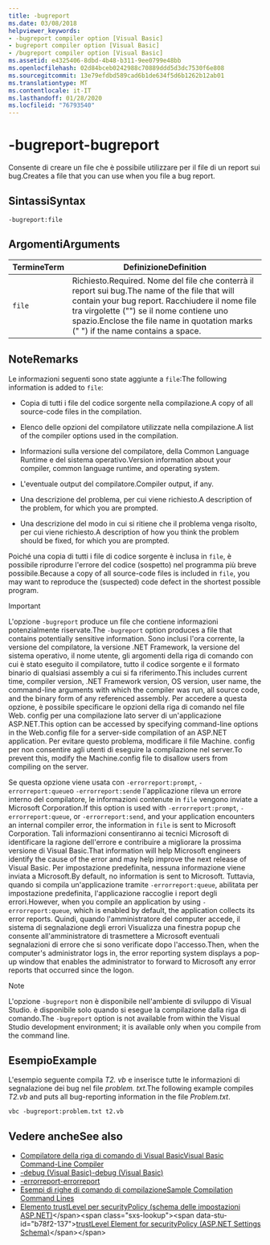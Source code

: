 ```yaml
---
title: -bugreport
ms.date: 03/08/2018
helpviewer_keywords:
- -bugreport compiler option [Visual Basic]
- bugreport compiler option [Visual Basic]
- /bugreport compiler option [Visual Basic]
ms.assetid: e4325406-8dbd-4b48-b311-9ee0799e48bb
ms.openlocfilehash: 02d84bceb0242988c70889ddd5d3dc7530f6e808
ms.sourcegitcommit: 13e79efdbd589cad6b1de634f5d6b1262b12ab01
ms.translationtype: MT
ms.contentlocale: it-IT
ms.lasthandoff: 01/28/2020
ms.locfileid: "76793540"
---
```

# <a name="-bugreport"></a><span data-ttu-id="b78f2-102">-bugreport</span><span class="sxs-lookup"><span data-stu-id="b78f2-102">-bugreport</span></span>

<span data-ttu-id="b78f2-103">Consente di creare un file che è possibile utilizzare per il file di un report sui bug.</span><span class="sxs-lookup"><span data-stu-id="b78f2-103">Creates a file that you can use when you file a bug report.</span></span>

## <a name="syntax"></a><span data-ttu-id="b78f2-104">Sintassi</span><span class="sxs-lookup"><span data-stu-id="b78f2-104">Syntax</span></span>

```console
-bugreport:file
```

## <a name="arguments"></a><span data-ttu-id="b78f2-105">Argomenti</span><span class="sxs-lookup"><span data-stu-id="b78f2-105">Arguments</span></span>

|<span data-ttu-id="b78f2-106">Termine</span><span class="sxs-lookup"><span data-stu-id="b78f2-106">Term</span></span>|<span data-ttu-id="b78f2-107">Definizione</span><span class="sxs-lookup"><span data-stu-id="b78f2-107">Definition</span></span>|
|---|---|
|`file`|<span data-ttu-id="b78f2-108">Richiesto.</span><span class="sxs-lookup"><span data-stu-id="b78f2-108">Required.</span></span> <span data-ttu-id="b78f2-109">Nome del file che conterrà il report sui bug.</span><span class="sxs-lookup"><span data-stu-id="b78f2-109">The name of the file that will contain your bug report.</span></span> <span data-ttu-id="b78f2-110">Racchiudere il nome file tra virgolette ("") se il nome contiene uno spazio.</span><span class="sxs-lookup"><span data-stu-id="b78f2-110">Enclose the file name in quotation marks (" ") if the name contains a space.</span></span>|

## <a name="remarks"></a><span data-ttu-id="b78f2-111">Note</span><span class="sxs-lookup"><span data-stu-id="b78f2-111">Remarks</span></span>

<span data-ttu-id="b78f2-112">Le informazioni seguenti sono state aggiunte a `file`:</span><span class="sxs-lookup"><span data-stu-id="b78f2-112">The following information is added to `file`:</span></span>

- <span data-ttu-id="b78f2-113">Copia di tutti i file del codice sorgente nella compilazione.</span><span class="sxs-lookup"><span data-stu-id="b78f2-113">A copy of all source-code files in the compilation.</span></span>

- <span data-ttu-id="b78f2-114">Elenco delle opzioni del compilatore utilizzate nella compilazione.</span><span class="sxs-lookup"><span data-stu-id="b78f2-114">A list of the compiler options used in the compilation.</span></span>

- <span data-ttu-id="b78f2-115">Informazioni sulla versione del compilatore, della Common Language Runtime e del sistema operativo.</span><span class="sxs-lookup"><span data-stu-id="b78f2-115">Version information about your compiler, common language runtime, and operating system.</span></span>

- <span data-ttu-id="b78f2-116">L'eventuale output del compilatore.</span><span class="sxs-lookup"><span data-stu-id="b78f2-116">Compiler output, if any.</span></span>

- <span data-ttu-id="b78f2-117">Una descrizione del problema, per cui viene richiesto.</span><span class="sxs-lookup"><span data-stu-id="b78f2-117">A description of the problem, for which you are prompted.</span></span>

- <span data-ttu-id="b78f2-118">Una descrizione del modo in cui si ritiene che il problema venga risolto, per cui viene richiesto.</span><span class="sxs-lookup"><span data-stu-id="b78f2-118">A description of how you think the problem should be fixed, for which you are prompted.</span></span>

<span data-ttu-id="b78f2-119">Poiché una copia di tutti i file di codice sorgente è inclusa in `file`, è possibile riprodurre l'errore del codice (sospetto) nel programma più breve possibile.</span><span class="sxs-lookup"><span data-stu-id="b78f2-119">Because a copy of all source-code files is included in `file`, you may want to reproduce the (suspected) code defect in the shortest possible program.</span></span>

> [!IMPORTANT]
> <span data-ttu-id="b78f2-120">L'opzione `-bugreport` produce un file che contiene informazioni potenzialmente riservate.</span><span class="sxs-lookup"><span data-stu-id="b78f2-120">The `-bugreport` option produces a file that contains potentially sensitive information.</span></span> <span data-ttu-id="b78f2-121">Sono inclusi l'ora corrente, la versione del compilatore, la versione .NET Framework, la versione del sistema operativo, il nome utente, gli argomenti della riga di comando con cui è stato eseguito il compilatore, tutto il codice sorgente e il formato binario di qualsiasi assembly a cui si fa riferimento.</span><span class="sxs-lookup"><span data-stu-id="b78f2-121">This includes current time, compiler version, .NET Framework version, OS version, user name, the command-line arguments with which the compiler was run, all source code, and the binary form of any referenced assembly.</span></span> <span data-ttu-id="b78f2-122">Per accedere a questa opzione, è possibile specificare le opzioni della riga di comando nel file Web. config per una compilazione lato server di un'applicazione ASP.NET.</span><span class="sxs-lookup"><span data-stu-id="b78f2-122">This option can be accessed by specifying command-line options in the Web.config file for a server-side compilation of an ASP.NET application.</span></span> <span data-ttu-id="b78f2-123">Per evitare questo problema, modificare il file Machine. config per non consentire agli utenti di eseguire la compilazione nel server.</span><span class="sxs-lookup"><span data-stu-id="b78f2-123">To prevent this, modify the Machine.config file to disallow users from compiling on the server.</span></span>

<span data-ttu-id="b78f2-124">Se questa opzione viene usata con `-errorreport:prompt`, `-errorreport:queue`o `-errorreport:send`e l'applicazione rileva un errore interno del compilatore, le informazioni contenute in `file` vengono inviate a Microsoft Corporation.</span><span class="sxs-lookup"><span data-stu-id="b78f2-124">If this option is used with `-errorreport:prompt`, `-errorreport:queue`, or `-errorreport:send`, and your application encounters an internal compiler error, the information in `file` is sent to Microsoft Corporation.</span></span> <span data-ttu-id="b78f2-125">Tali informazioni consentiranno ai tecnici Microsoft di identificare la ragione dell'errore e contribuire a migliorare la prossima versione di Visual Basic.</span><span class="sxs-lookup"><span data-stu-id="b78f2-125">That information will help Microsoft engineers identify the cause of the error and may help improve the next release of Visual Basic.</span></span> <span data-ttu-id="b78f2-126">Per impostazione predefinita, nessuna informazione viene inviata a Microsoft.</span><span class="sxs-lookup"><span data-stu-id="b78f2-126">By default, no information is sent to Microsoft.</span></span> <span data-ttu-id="b78f2-127">Tuttavia, quando si compila un'applicazione tramite `-errorreport:queue`, abilitata per impostazione predefinita, l'applicazione raccoglie i report degli errori.</span><span class="sxs-lookup"><span data-stu-id="b78f2-127">However, when you compile an application by using `-errorreport:queue`, which is enabled by default, the application collects its error reports.</span></span> <span data-ttu-id="b78f2-128">Quindi, quando l'amministratore del computer accede, il sistema di segnalazione degli errori Visualizza una finestra popup che consente all'amministratore di trasmettere a Microsoft eventuali segnalazioni di errore che si sono verificate dopo l'accesso.</span><span class="sxs-lookup"><span data-stu-id="b78f2-128">Then, when the computer's administrator logs in, the error reporting system displays a pop-up window that enables the administrator to forward to Microsoft any error reports that occurred since the logon.</span></span>

> [!NOTE]
> <span data-ttu-id="b78f2-129">L'opzione `-bugreport` non è disponibile nell'ambiente di sviluppo di Visual Studio. è disponibile solo quando si esegue la compilazione dalla riga di comando.</span><span class="sxs-lookup"><span data-stu-id="b78f2-129">The `-bugreport` option is not available from within the Visual Studio development environment; it is available only when you compile from the command line.</span></span>

## <a name="example"></a><span data-ttu-id="b78f2-130">Esempio</span><span class="sxs-lookup"><span data-stu-id="b78f2-130">Example</span></span>

<span data-ttu-id="b78f2-131">L'esempio seguente compila *T2. vb* e inserisce tutte le informazioni di segnalazione dei bug nel file *problem. txt*.</span><span class="sxs-lookup"><span data-stu-id="b78f2-131">The following example compiles *T2.vb* and puts all bug-reporting information in the file *Problem.txt*.</span></span>

```console
vbc -bugreport:problem.txt t2.vb
```

## <a name="see-also"></a><span data-ttu-id="b78f2-132">Vedere anche</span><span class="sxs-lookup"><span data-stu-id="b78f2-132">See also</span></span>

- [<span data-ttu-id="b78f2-133">Compilatore della riga di comando di Visual Basic</span><span class="sxs-lookup"><span data-stu-id="b78f2-133">Visual Basic Command-Line Compiler</span></span>](index.md)
- [<span data-ttu-id="b78f2-134">-debug (Visual Basic)</span><span class="sxs-lookup"><span data-stu-id="b78f2-134">-debug (Visual Basic)</span></span>](debug.md)
- [<span data-ttu-id="b78f2-135">-errorreport</span><span class="sxs-lookup"><span data-stu-id="b78f2-135">-errorreport</span></span>](errorreport.md)
- [<span data-ttu-id="b78f2-136">Esempi di righe di comando di compilazione</span><span class="sxs-lookup"><span data-stu-id="b78f2-136">Sample Compilation Command Lines</span></span>](sample-compilation-command-lines.md)
- <span data-ttu-id="b78f2-137">[Elemento trustLevel per securityPolicy (schema delle impostazioni ASP.NET)](https://docs.microsoft.com/previous-versions/dotnet/netframework-4.0/as399f0x(v=vs.100))</span><span class="sxs-lookup"><span data-stu-id="b78f2-137">[trustLevel Element for securityPolicy (ASP.NET Settings Schema)](https://docs.microsoft.com/previous-versions/dotnet/netframework-4.0/as399f0x(v=vs.100))</span></span>
